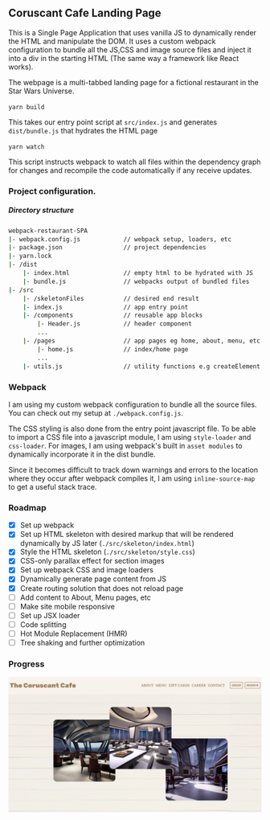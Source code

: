 ## Coruscant Cafe Landing Page

This is a Single Page Application that uses vanilla JS to dynamically render the HTML and manipulate the DOM. It uses a custom webpack configuration to bundle all the JS,CSS and image source files and inject it into a div in the starting HTML (The same way a framework like React works).

The webpage is a multi-tabbed landing page for a fictional restaurant in the Star Wars Universe.

`yarn build`

This takes our entry point script at `src/index.js` and generates `dist/bundle.js` that hydrates the HTML page

`yarn watch`

This script instructs webpack to watch all files within the dependency graph for changes and recompile the code automatically if any receive updates.

### Project configuration.

##### Directory structure

```sh
webpack-restaurant-SPA
|- webpack.config.js            // webpack setup, loaders, etc
|- package.json                 // project dependencies
|- yarn.lock
|- /dist
    |- index.html               // empty html to be hydrated with JS
    |- bundle.js                // webpacks output of bundled files
|- /src
    |- /skeletonFiles           // desired end result
    |- index.js                 // app entry point
    |- /components              // reusable app blocks
        |- Header.js            // header component
        ...            
    |- /pages                   // app pages eg home, about, menu, etc
        |- home.js              // index/home page
        ...            
    |- utils.js                 // utility functions e.g createElement
```

### Webpack

I am using my custom webpack configuration to bundle all the source files. You can check out my setup at `./webpack.config.js`.

The CSS styling is also done from the entry point javascript file. To be able to import a CSS file into a javascript module, I am using `style-loader` and `css-loader`. For images, I am using  webpack's built in `asset modules` to dynamically incorporate it in the dist bundle.

Since it becomes difficult to track down warnings and errors to the location where they occur after webpack compiles it, I am using `inline-source-map` to get a useful stack trace.

### Roadmap

- [x] Set up webpack
- [x] Set up HTML skeleton with desired markup that will be rendered dynamically by JS later (`./src/skeleton/index.html`)
- [x] Style the HTML skeleton (`./src/skeleton/style.css`)
- [x] CSS-only parallax effect for section images
- [x] Set up webpack CSS and image loaders
- [x] Dynamically generate page content from JS
- [x] Create routing solution that does not reload page
- [ ] Add content to About, Menu pages, etc
- [ ] Make site mobile responsive
- [ ] Set up JSX loader
- [ ] Code splitting
- [ ] Hot Module Replacement (HMR)
- [ ] Tree shaking and further optimization

### Progress
![progress](./src/images/progress.jpg)
